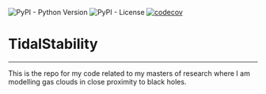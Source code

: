 ![PyPI - Python Version](https://img.shields.io/pypi/pyversions/tidal-stability) ![PyPI - License](https://img.shields.io/pypi/l/tidal-stability) [![codecov](https://codecov.io/gh/YourLocalBlake/TidalStability/branch/master/graph/badge.svg?token=89VFTvptUh)](https://codecov.io/gh/YourLocalBlake/TidalStability)

# TidalStability
-------------------------------

This is the repo for my code related to my masters of research where I am modelling gas clouds in close proximity to 
black holes.
